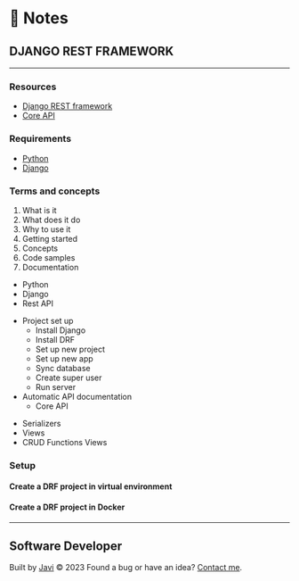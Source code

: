 # :memo: Notes
## DJANGO REST FRAMEWORK
---
### Resources
- [Django REST framework](https://www.django-rest-framework.org/)
- [Core API](https://www.coreapi.org/)
### Requirements
- [Python](https://www.python.org/)
- [Django](https://www.djangoproject.com/)
### Terms and concepts
1. What is it
2. What does it do
3. Why to use it
4. Getting started
5. Concepts
6. Code samples
7. Documentation
- Python
- Django
- Rest API
* Project set up
  - Install Django
  - Install DRF
  - Set up new project
  - Set up new app
  - Sync database
  - Create super user
  - Run server
* Automatic API documentation
  - Core API
- Serializers
- Views
- CRUD Functions Views
### Setup
#### Create a DRF project in virtual environment
#### Create a DRF project in Docker
---
## Software Developer
Built by [Javi](https://javierandres.dev) :copyright: 2023
Found a bug or have an idea? [Contact me](https://javierandres.dev).

